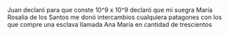 Juan declaró para que conste
10^9 x 10^9 declaró que mi suegra María Rosalia de los Santos me
donó intercambios cualquiera patagones con los que compre
una esclava llamada Ana María en cantidad de trescientos